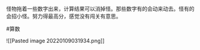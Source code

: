 怪物拖着一些数字出来，计算结果可以消掉怪。那些数字有的会动来动去。怪有的会招小怪。努力得最高分，感觉没有闯关有意思。


#算数 

![[Pasted image 20220109031934.png]]